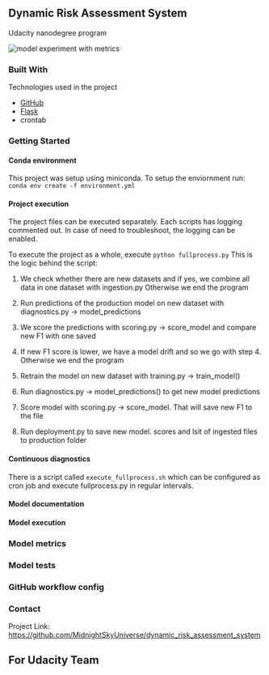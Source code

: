 ## Dynamic Risk Assessment System
Udacity nanodegree program


![model experiment with metrics](/screenshots/dvc_exp_show.png)

### Built With
Technologies used in the project
* [GitHub](github.com)
* [Flask](https://flask.palletsprojects.com/en/2.0.x/)
* crontab


### Getting Started

#### Conda environment
This project was setup using miniconda. To setup the enviornment run:
```conda env create -f environment.yml```

#### Project execution
The project files can be executed separately. Each scripts has logging commented out.
In case of need to troubleshoot, the logging can be enabled.

To execute the project as a whole, execute ```python fullprocess.py```
This is the logic behind the script:

1. We check whether there are new datasets and if yes, we combine all data in one dataset with ingestion.py
	Otherwise we end the program

2. Run predictions of the production model on new dataset with diagnostics.py -> model_predictions

3. We score the predictions with scoring.py -> score_model and compare new F1 with one saved

3. If new F1 score is lower, we have a model drift and so we go with step 4. Otherwise we end the program

4. Retrain the model on new dataset with training.py -> train_model()  

5. Run diagnostics.py -> model_predictions() to get new model predictions 

6. Score model with scoring.py -> score_model. That will save new F1 to the file

7. Run deployment.py to save new model. scores and lsit of ingested files to production folder


#### Continuous diagnostics

There is a script called `execute_fullprocess.sh` which can be configured as cron job
and execute fullprocess.py in regular intervals.

#### Model documentation


#### Model execution


### Model metrics

### Model tests

### GitHub workflow config
### Contact
Project Link: https://github.com/MidnightSkyUniverse/dynamic_risk_assessment_system

## For Udacity Team

